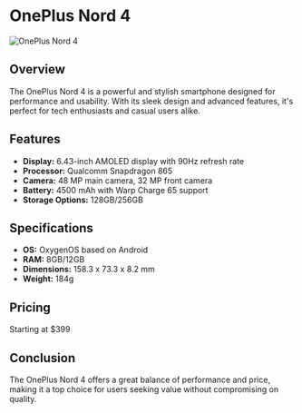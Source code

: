 # OnePlus Nord 4

![OnePlus Nord 4](URL_to_your_image)

## Overview
The OnePlus Nord 4 is a powerful and stylish smartphone designed for performance and usability. With its sleek design and advanced features, it's perfect for tech enthusiasts and casual users alike.

## Features
- **Display:** 6.43-inch AMOLED display with 90Hz refresh rate
- **Processor:** Qualcomm Snapdragon 865
- **Camera:** 48 MP main camera, 32 MP front camera
- **Battery:** 4500 mAh with Warp Charge 65 support
- **Storage Options:** 128GB/256GB

## Specifications
- **OS:** OxygenOS based on Android
- **RAM:** 8GB/12GB
- **Dimensions:** 158.3 x 73.3 x 8.2 mm
- **Weight:** 184g

## Pricing
Starting at $399

## Conclusion
The OnePlus Nord 4 offers a great balance of performance and price, making it a top choice for users seeking value without compromising on quality.
